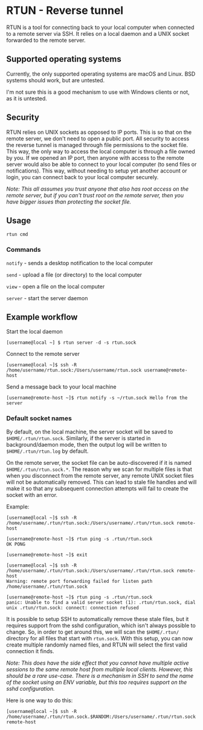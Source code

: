 # RTUN - Reverse tunnel

RTUN is a tool for connecting back to your local computer when connected to a
remote server via SSH. It relies on a local daemon and a UNIX socket forwarded
to the remote server.

## Supported operating systems

Currently, the only supported operating systems are macOS and Linux. BSD
systems should work, but are untested. 

I'm not sure this is a good mechanism to use with Windows clients or not, as it is untested.

## Security

RTUN relies on UNIX sockets as opposed to IP ports. This is so that on the
remote server, we don't need to open a public port. All security to access the
reverse tunnel is managed through file permissions to the socket file. This
way, the only way to access the local computer is through a file owned by you.
If we opened an IP port, then anyone with access to the remote server would
also be able to connect to your local computer (to send files or
notifications). This way, without needing to setup yet another account or
login, you can connect back to your local computer securely. 

*Note: This all assumes you trust anyone that also has root access on the remote server, but if you 
can't trust root on the remote server, then you have bigger issues than protecting the socket file.*


## Usage

    rtun cmd


### Commands

`notify` - sends a desktop notification to the local computer

`send` - upload a file (or directory) to the local computer

`view` - open a file on the local computer

`server` - start the server daemon

## Example workflow 

Start the local daemon

    [username@local ~] $ rtun server -d -s rtun.sock

Connect to the remote server

    [username@local ~]$ ssh -R /home/username/rtun.sock:/Users/username/rtun.sock username@remote-host

Send a message back to your local machine

    [username@remote-host ~]$ rtun notify -s ~/rtun.sock Hello from the server


### Default socket names

By default, on the local machine, the server socket will be saved to `$HOME/.rtun/rtun.sock`. Similarly, if the server is started in background/daemon mode, then the output log will be written to `$HOME/.rtun/rtun.log` by default.

On the remote server, the socket file can be auto-discovered if it is named `$HOME/.rtun/rtun.sock.*`. The reason why we scan for multiple files is that when you disconnect from the remote server, any remote UNIX socket files will not be automatically removed. This can lead to stale file handles and will make it so that any subsequent connection attempts will fail to create the socket with an error.

Example: 

    [username@local ~]$ ssh -R /home/username/.rtun/rtun.sock:/Users/username/.rtun/rtun.sock remote-host

    [username@remote-host ~]$ rtun ping -s .rtun/rtun.sock
    OK PONG 

    [username@remote-host ~]$ exit 

    [username@local ~]$ ssh -R /home/username/.rtun/rtun.sock:/Users/username/.rtun/rtun.sock remote-host
    Warning: remote port forwarding failed for listen path /home/username/.rtun/rtun.sock

    [username@remote-host ~]$ rtun ping -s .rtun/rtun.sock
    panic: Unable to find a valid server socket (1): .rtun/rtun.sock, dial unix .rtun/rtun.sock: connect: connection refused

It is possible to setup SSH to automatically remove these stale files, but it requires support from the sshd configuration, which isn't always possible to change. So, in order to get around this, we will scan the `$HOME/.rtun/` directory for all files that start with `rtun.sock`. With this setup, you can now create multiple randomly named files, and RTUN will select the first valid connection it finds.

*Note: This does have the side effect that you cannot have multiple active sessions to the same remote host from multiple local clients. However, this should be a rare use-case. There is a mechanism in SSH to send the name of the socket using an ENV variable, but this too requires support on the sshd configuration.*

Here is one way to do this:

    [username@local ~]$ ssh -R /home/username/.rtun/rtun.sock.$RANDOM:/Users/username/.rtun/rtun.sock remote-host
